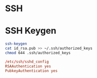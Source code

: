 # SSH

# SSH Keygen

```sh
ssh-keygen
cat id_rsa.pub >> ~/.ssh/authorized_keys
chmod 644 .ssh/authorized_keys
```

```conf
/etc/ssh/sshd_config
RSAAuthentication yes
PubkeyAuthentication yes
```